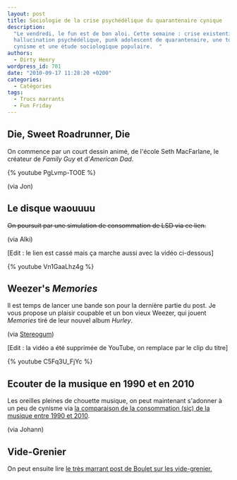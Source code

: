```yaml
---
layout: post
title: Sociologie de la crise psychédélique du quarantenaire cynique
description:
  "Le vendredi, le fun est de bon aloi. Cette semaine : crise existentielle,
  hallucination psychédélique, punk adolescent de quarantenaire, une touche de
  cynisme et une étude sociologique populaire.  "
authors:
  - Dirty Henry
wordpress_id: 701
date: "2010-09-17 11:28:20 +0200"
categories:
  - Catégories
tags:
  - Trucs marrants
  - Fun Friday
---
```


## Die, Sweet Roadrunner, Die

On commence par un court dessin animé, de l'école Seth MacFarlane, le créateur
de _Family Guy_ et d'_American Dad_.

{% youtube PgLvmp-TO0E %}

(via Jon)

## Le disque waouuuu

<strike>On poursuit par une simulation de consommation de LSD via ce
lien.</strike>

(via Alki)

[Edit : le lien est cassé mais ça marche aussi avec la vidéo ci-dessous]

{% youtube Vn1GaaLhz4g %}

## Weezer's *Memories*

Il est temps de lancer une bande son pour la dernière partie du post. Je vous
propose un plaisir coupable et un bon vieux Weezer, qui jouent _Memories_ tiré
de leur nouvel album _Hurley_.

(via
[Stereogum](http://stereogum.com/512912/weezer-bring-memories-to-leno-confirm-blinkerton-tour-working-with-male-bonding/video/))

[Edit : la vidéo a été supprimée de YouTube, on remplace par le clip du titre]

{% youtube C5Fq3U_FjYc %}

## Ecouter de la musique en 1990 et en 2010

Les oreilles pleines de chouette musique, on peut maintenant s'adonner à un peu
de cynisme via
[la comparaison de la consommation (sic) de la musique entre 1990 et 2010](http://www.pcinpact.com/affichage/59349-comparatif-consommation-musique-1990-2010/88999.htm).

(via Johann)

## Vide-Grenier

On peut ensuite lire
[le très marrant post de Boulet sur les vide-grenier.](http://www.bouletcorp.com/blog/index.php?date=20100910)
